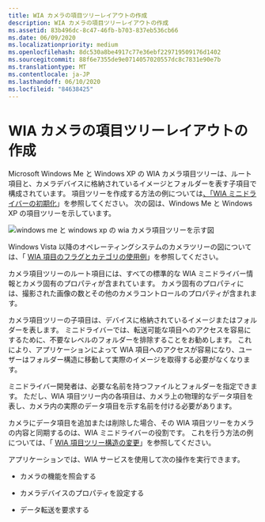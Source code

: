 ```yaml
---
title: WIA カメラの項目ツリーレイアウトの作成
description: WIA カメラの項目ツリーレイアウトの作成
ms.assetid: 83b496dc-8c47-46fb-b703-837eb536cb66
ms.date: 06/09/2020
ms.localizationpriority: medium
ms.openlocfilehash: 8dc530a8be4917c77e36ebf229719509176d1402
ms.sourcegitcommit: 88f6e7355de9e0714057020557dc8c7831e90e7b
ms.translationtype: MT
ms.contentlocale: ja-JP
ms.lasthandoff: 06/10/2020
ms.locfileid: "84638425"
---
```

# <a name="creating-a-wia-camera-item-tree-layout"></a>WIA カメラの項目ツリーレイアウトの作成

Microsoft Windows Me と Windows XP の WIA カメラ項目ツリーは、ルート項目と、カメラデバイスに格納されているイメージとフォルダーを表す子項目で構成されています。 項目ツリーを作成する方法の例については[、「WIA ミニドライバーの初期化](initializing-the-wia-minidriver.md)」を参照してください。 次の図は、Windows Me と Windows XP の項目ツリーを示しています。

![windows me と windows xp の wia カメラ項目ツリーを示す図](images/camera-tree.png)

Windows Vista 以降のオペレーティングシステムのカメラツリーの図については、「 [WIA 項目のフラグとカテゴリの使用例](example-usage-of-wia-item-flags-and-categories.md)」を参照してください。

カメラ項目ツリーのルート項目には、すべての標準的な WIA ミニドライバー情報とカメラ固有のプロパティが含まれています。 カメラ固有のプロパティには、撮影された画像の数とその他のカメラコントロールのプロパティが含まれます。

カメラ項目ツリーの子項目は、デバイスに格納されているイメージまたはフォルダーを表します。 ミニドライバーでは、転送可能な項目へのアクセスを容易にするために、不要なレベルのフォルダーを排除することをお勧めします。 これにより、アプリケーションによって WIA 項目へのアクセスが容易になり、ユーザーはフォルダー構造に移動して実際のイメージを取得する必要がなくなります。

ミニドライバー開発者は、必要な名前を持つファイルとフォルダーを指定できます。 ただし、WIA 項目ツリー内の各項目は、カメラ上の物理的なデータ項目を表し、カメラ内の実際のデータ項目を示す名前を付ける必要があります。

カメラにデータ項目を追加または削除した場合、その WIA 項目ツリーをカメラの内容と同期するのは、WIA ミニドライバーの役割です。 これを行う方法の例については、「 [WIA 項目ツリー構造の変更](changing-the-wia-item-tree-structure.md)」を参照してください。

アプリケーションでは、WIA サービスを使用して次の操作を実行できます。

- カメラの機能を照会する

- カメラデバイスのプロパティを設定する

- データ転送を要求する
